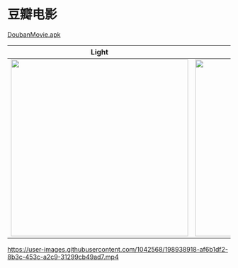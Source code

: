 # 豆瓣电影

[DoubanMovie.apk](https://github.com/fourcels/DoubanMovie/releases/latest/download/app-release-unsigned-signed.apk)

Light | Dark
----- | ----
<img src="https://user-images.githubusercontent.com/1042568/198966849-90d28c42-3143-4f00-bb44-e8db8889d5ca.png" width="400"> | <img src="https://user-images.githubusercontent.com/1042568/198966875-68a09e19-7a71-494f-b748-463394d0c4a9.png" width="400">


https://user-images.githubusercontent.com/1042568/198938918-af6b1df2-8b3c-453c-a2c9-31299cb49ad7.mp4

